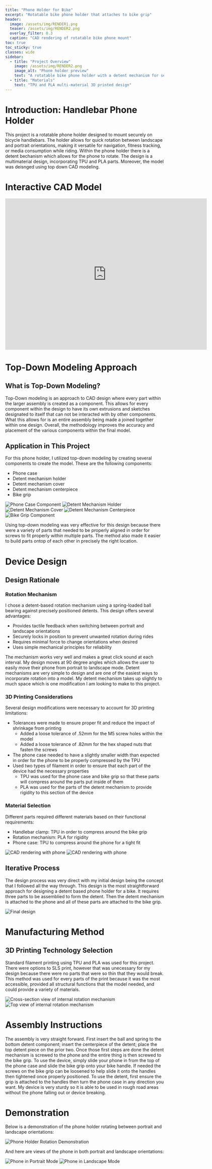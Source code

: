 ```yaml
---
title: "Phone Holder for Bike"
excerpt: "Rotatable bike phone holder that attaches to bike grip"
header:
  image: /assets/img/RENDER1.png
  teaser: /assets/img/RENDER2.png
  overlay_filter: 0.3
  caption: "CAD rendering of rotatable bike phone mount"
toc: true
toc_sticky: true
classes: wide
sidebar:
  - title: "Project Overview"
    image: /assets/img/RENDER2.png
    image_alt: "Phone holder preview"
    text: "A rotatable bike phone holder with a detent mechanism for secure positioning in portrait or landscape orientation."
  - title: "Materials"
    text: "TPU and PLA multi-material 3D printed design"
---
```


# Introduction: Handlebar Phone Holder

This project is a rotatable phone holder designed to mount securely on bicycle handlebars. The holder allows for quick rotation between landscape and portrait orientations, making it versatile for navigation, fitness tracking, or media consumption while riding. Within the phone holder there is a detent bechanism which allows for the phone to rotate. The design is a multimaterial design, incorporating TPU and PLA parts. Moreover, the model was deisnged using top down CAD modeling. 

# Interactive CAD Model
<div class="embed-container">
  <iframe src="https://a360.co/4coyEgI" width="640" height="480" allowfullscreen="true" webkitallowfullscreen="true" mozallowfullscreen="true" frameborder="0"></iframe>
</div>

# Top-Down Modeling Approach

## What is Top-Down Modeling?

Top-Down modeling is an approach to CAD design where every part within the larger assembly is created as a component. This allows for every component within the design to have its own extrusions and sketches designated to itself that can not be interacted with by other components. What this allows for is an entire assembly being made a joined together within one design. Overall, the methodology improves the accuracy and placement of the various components within the final model. 

## Application in This Project

For this phone holder, I utilized top-down modeling by creating several components to create the model. These are the following components:
- Phone case
- Detent mechanism holder
- Detent mechanism cover
- Detent mechanism centerpiece
- Bike grip

![Phone Case Component](/assets/img/A%20-%20Copy.png)
![Detent Mechanism Holder](/assets/img/AA%20-%20Copy.png)
![Detent Mechanism Cover](/assets/img/AAAA.png)
![Detent Mechanism Centerpiece](/assets/img/AAAAA%20-%20Copy.png)
![Bike Grip Component](/assets/img/AAAAAA%20-%20Copy.png)

Using top-down modeling was very effective for this design because there were a variety of parts that needed to be properly aligned in order for screws to fit properly within multiple parts. The method also made it easier to build parts ontop of each other in precisely the right location.

# Device Design

## Design Rationale

### Rotation Mechanism
I chose a detent-based rotation mechanism using a spring-loaded ball bearing against precisely positioned detents. This design offers several advantages:

- Provides tactile feedback when switching between portrait and landscape orientations
- Securely locks in position to prevent unwanted rotation during rides
- Requires minimal force to change orientations when desired
- Uses simple mechanical principles for reliability

The mechanism works very well and makes a great click sound at each interval. My design moves at 90 degree angles which allows the user to easily move their phone from portrait to landscape mode. Detent mechanisms are very simple to design and are one of the easiest ways to incorporate rotation into a model. My detent mechanism takes up slightly to much space which is one modification I am looking to make to this project. 

### 3D Printing Considerations
Several design modifications were necessary to account for 3D printing limitations:

- Tolerances were made to ensure proper fit and reduce the impact of shrinkage from printing
  - Added a loose tolerance of .52mm for the M5 screw holes within the model
  - Added a loose tolerance of .82mm for the hex shaped nuts that fasten the screws
- The phone case needed to have a slightly smaller width than expected in order for the phone to be properly compressed by the TPU
- Used two types of filament in order to ensure that each part of the device had the necessary properties
  - TPU was used for the phone case and bike grip so that these parts will compress around the parts put inside of them
  - PLA was used for the parts of the detent mechanism to provide rigidity to this section of the device

### Material Selection
Different parts required different materials based on their functional requirements:
- Handlebar clamp: TPU in order to compress around the bike grip
- Rotation mechanism: PLA for rigidity 
- Phone case: TPU to compress around the phone for a tight fit
 
![CAD rendering with phone](/assets/img/RENDER2.png)
![CAD rendering with phone](/assets/img/RENDER1.png)

## Iterative Process

The design process was very direct with my initial design being the concept that I followed all the way through. This design is the most straightforward approach for designing a detent based phone holder for a bike. It requires three parts to be assemblied to form the detent. Then the detent mechanism is attached to the phone and all of these parts are attached to the bike grip. 

![Final design](/assets/img/final_design.jpg)

# Manufacturing Method

## 3D Printing Technology Selection

Standard filament printing using TPU and PLA was used for this project. There were options to SLS print, however that was unecessary for my design because there were no parts that were so thin that they would break. This method was used for every parts of the print because it was the most accessible, provided all structural functions that the model needed, and could provide a variety of materials. 

![Cross-section view of internal rotation mechanism](/assets/img/SideviewAnalysis.png)
![Top view of internal rotation mechanism](/assets/img/TopDownAnalysis.png)

# Assembly Instructions

The assembly is very straight forward. First insert the ball and spring to the bottom detent component; insert the centerpiece of the detent; place the top detent piece on the prior two. Once those first steps are done the detent mechanism is screwed to the phone and the entire thing is then screwed to the bike grip. To use the device, simply slide your phone in from the top of the phone case and slide the bike grip onto your bike handle. If needed the screws on the bike grip can be loosened to help slide it onto the handles then tightened once properly positioned. To use the detent, first ensure the grip is attached to the handles then turn the phone case in any direction you want. My device is very sturdy so it is able to be used in rough road areas without the phone falling out or device breaking. 

# Demonstration

Below is a demonstration of the phone holder rotating between portrait and landscape orientations:

![Phone Holder Rotation Demonstration](/assets/img/IMG_2999%20(online-video-cutter.com).gif)

And here are views of the phone in both portrait and landscape orientations:

![Phone in Portrait Mode](/assets/img/BBBB.png)
![Phone in Landscape Mode](/assets/img/BBBBB.png)
